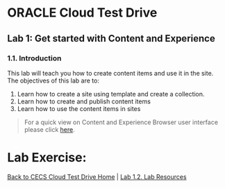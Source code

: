 # ORACLE Cloud Test Drive #

## Lab 1: Get started with Content and Experience ##

### 1.1. Introduction ###

This lab will teach you how to create content items and use it in the site. 
The objectives of this lab are to: 

1. Learn how to create a site using template and create a collection. 
2. Learn how to create and publish content items 
3. Learn how to use the content items in sites 


>For a quick view on Content and Experience Browser user interface please click [here](https://docs.oracle.com/en/cloud/paas/content-cloud/user/quick-overview-your-browser-home-page.html).

# Lab Exercise: #
[Back to CECS Cloud Test Drive Home](../README.md) | [Lab 1.2. Lab Resources](102-CecsLab.md)
